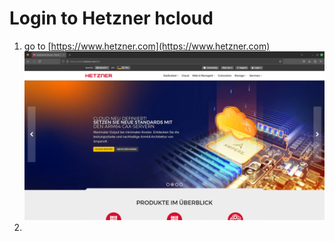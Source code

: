 # Login to Hetzner hcloud

1. go to [https://www.hetzner.com](https://www.hetzner.com)
    ![Hetzner Startpage](https://github.com/GeraldLeikam/tutorials/blob/master/hcloud/login/images/hetzner_startpage.png)
2. 
    